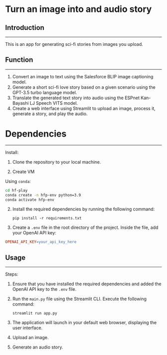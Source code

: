 # Turn an image into and audio story

## Introduction
------------
This is an app for generating sci-fi stories from images you upload. 

## Function
------------
1. Convert an image to text using the Salesforce BLIP image captioning model.
2. Generate a short sci-fi love story based on a given scenario using the GPT-3.5 turbo language model.
3. Translate the generated text story into audio using the ESPnet Kan-Bayashi LJ Speech VITS model.
4. Create a web interface using Streamlit to upload an image, process it, generate a story, and play the audio.


# Dependencies 
----------------------------
Install:

1. Clone the repository to your local machine.

2. Create VM


Using `conda`:
``` bash
cd hf-play
conda create -n hfp-env python=3.9
conda activate hfp-env
```

2. Install the required dependencies by running the following command:
   ```
   pip install -r requirements.txt
   ```

3. Create a `.env` file in the root directory of the project. Inside the file, add your OpenAI API key:

```makefile
OPENAI_API_KEY=your_api_key_here
```

## Usage
-----
Steps:

1. Ensure that you have installed the required dependencies and added the OpenAI API key to the `.env` file.

2. Run the `main.py` file using the Streamlit CLI. Execute the following command:
   ```
   streamlit run app.py
   ```

3. The application will launch in your default web browser, displaying the user interface.

4. Upload an image. 

5. Generate an audio story. 

